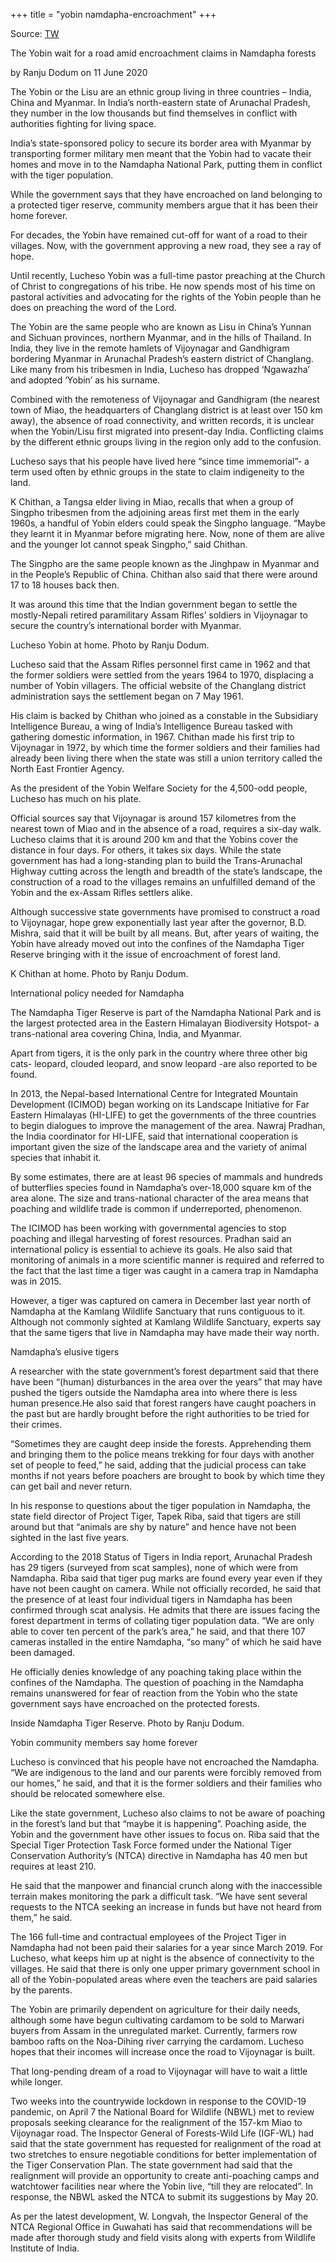 +++
title = "yobin namdapha-encroachment"
+++

Source: [TW](https://india.mongabay.com/2020/06/the-yobin-wait-for-a-road-amid-encroachment-claims-in-namdapha-forests/)

The Yobin wait for a road amid encroachment claims in Namdapha forests

by Ranju Dodum on 11 June 2020

The Yobin or the Lisu are an ethnic group living in three countries – India, China and Myanmar. In India’s north-eastern state of Arunachal Pradesh, they number in the low thousands but find themselves in conflict with authorities fighting for living space.

India’s state-sponsored policy to secure its border area with Myanmar by transporting former military men meant that the Yobin had to vacate their homes and move in to the Namdapha National Park, putting them in conflict with the tiger population.

While the government says that they have encroached on land belonging to a protected tiger reserve, community members argue that it has been their home forever.

For decades, the Yobin have remained cut-off for want of a road to their villages. Now, with the government approving a new road, they see a ray of hope.

Until recently, Lucheso Yobin was a full-time pastor preaching at the Church of Christ to congregations of his tribe. He now spends most of his time on pastoral activities and advocating for the rights of the Yobin people than he does on preaching the word of the Lord.



The Yobin are the same people who are known as Lisu in China’s Yunnan and Sichuan provinces, northern Myanmar, and in the hills of Thailand. In India, they live in the remote hamlets of Vijoynagar and Gandhigram bordering Myanmar in Arunachal Pradesh’s eastern district of Changlang. Like many from his tribesmen in India, Lucheso has dropped ‘Ngawazha’ and adopted ‘Yobin’ as his surname.



Combined with the remoteness of Vijoynagar and Gandhigram (the nearest town of Miao, the headquarters of Changlang district is at least over 150 km away), the absence of road connectivity, and written records, it is unclear when the Yobin/Lisu first migrated into present-day India. Conflicting claims by the different ethnic groups living in the region only add to the confusion.



Lucheso says that his people have lived here “since time immemorial”- a term used often by ethnic groups in the state to claim indigeneity to the land.



K Chithan, a Tangsa elder living in Miao, recalls that when a group of Singpho tribesmen from the adjoining areas first met them in the early 1960s, a handful of Yobin elders could speak the Singpho language. “Maybe they learnt it in Myanmar before migrating here. Now, none of them are alive and the younger lot cannot speak Singpho,” said Chithan.



The Singpho are the same people known as the Jinghpaw in Myanmar and in the People’s Republic of China. Chithan also said that there were around 17 to 18 houses back then.



It was around this time that the Indian government began to settle the mostly-Nepali retired paramilitary Assam Rifles’ soldiers in Vijoynagar to secure the country’s international border with Myanmar.





Lucheso Yobin at home. Photo by Ranju Dodum.

Lucheso said that the Assam Rifles personnel first came in 1962 and that the former soldiers were settled from the years 1964 to 1970, displacing a number of Yobin villagers. The official website of the Changlang district administration says the settlement began on 7 May 1961.



His claim is backed by Chithan who joined as a constable in the Subsidiary Intelligence Bureau, a wing of India’s Intelligence Bureau tasked with gathering domestic information, in 1967. Chithan made his first trip to Vijoynagar in 1972, by which time the former soldiers and their families had already been living there when the state was still a union territory called the North East Frontier Agency.



As the president of the Yobin Welfare Society for the 4,500-odd people, Lucheso has much on his plate.



Official sources say that Vijoynagar is around 157 kilometres from the nearest town of Miao and in the absence of a road, requires a six-day walk. Lucheso claims that it is around 200 km and that the Yobins cover the distance in four days. For others, it takes six days. While the state government has had a long-standing plan to build the Trans-Arunachal Highway cutting across the length and breadth of the state’s landscape, the construction of a road to the villages remains an unfulfilled demand of the Yobin and the ex-Assam Rifles settlers alike.



Although successive state governments have promised to construct a road to Vijoynagar, hope grew exponentially last year after the governor, B.D. Mishra, said that it will be built by all means. But, after years of waiting, the Yobin have already moved out into the confines of the Namdapha Tiger Reserve bringing with it the issue of encroachment of forest land.





K Chithan at home. Photo by Ranju Dodum.

International policy needed for Namdapha

The Namdapha Tiger Reserve is part of the Namdapha National Park and is the largest protected area in the Eastern Himalayan Biodiversity Hotspot- a trans-national area covering China, India, and Myanmar.



Apart from tigers, it is the only park in the country where three other big cats- leopard, clouded leopard, and snow leopard -are also reported to be found.



In 2013, the Nepal-based International Centre for Integrated Mountain Development (ICIMOD) began working on its Landscape Initiative for Far Eastern Himalayas (HI-LIFE) to get the governments of the three countries to begin dialogues to improve the management of the area. Nawraj Pradhan, the India coordinator for HI-LIFE, said that international cooperation is important given the size of the landscape area and the variety of animal species that inhabit it.



By some estimates, there are at least 96 species of mammals and hundreds of butterflies species found in Namdapha’s over-18,000 square km of the area alone. The size and trans-national character of the area means that poaching and wildlife trade is common if underreported, phenomenon.



The ICIMOD has been working with governmental agencies to stop poaching and illegal harvesting of forest resources. Pradhan said an international policy is essential to achieve its goals. He also said that monitoring of animals in a more scientific manner is required and referred to the fact that the last time a tiger was caught in a camera trap in Namdapha was in 2015.



However, a tiger was captured on camera in December last year north of Namdapha at the Kamlang Wildlife Sanctuary that runs contiguous to it. Although not commonly sighted at Kamlang Wildlife Sanctuary, experts say that the same tigers that live in Namdapha may have made their way north.



Namdapha’s elusive tigers

A researcher with the state government’s forest department said that there have been “(human) disturbances in the area over the years” that may have pushed the tigers outside the Namdapha area into where there is less human presence.He also said that forest rangers have caught poachers in the past but are hardly brought before the right authorities to be tried for their crimes.



“Sometimes they are caught deep inside the forests. Apprehending them and bringing them to the police means trekking for four days with another set of people to feed,” he said, adding that the judicial process can take months if not years before poachers are brought to book by which time they can get bail and never return.



In his response to questions about the tiger population in Namdapha, the state field director of Project Tiger, Tapek Riba, said that tigers are still around but that “animals are shy by nature” and hence have not been sighted in the last five years.



According to the 2018 Status of Tigers in India report, Arunachal Pradesh has 29 tigers (surveyed from scat samples), none of which were from Namdapha. Riba said that tiger pug marks are found every year even if they have not been caught on camera. While not officially recorded, he said that the presence of at least four individual tigers in Namdapha has been confirmed through scat analysis. He admits that there are issues facing the forest department in terms of collating tiger population data. “We are only able to cover ten percent of the park’s area,” he said, and that there 107 cameras installed in the entire Namdapha, “so many” of which he said have been damaged.



He officially denies knowledge of any poaching taking place within the confines of the Namdapha. The question of poaching in the Namdapha remains unanswered for fear of reaction from the Yobin who the state government says have encroached on the protected forests.





Inside Namdapha Tiger Reserve. Photo by Ranju Dodum.

Yobin community members say home forever

Lucheso is convinced that his people have not encroached the Namdapha. “We are indigenous to the land and our parents were forcibly removed from our homes,” he said, and that it is the former soldiers and their families who should be relocated somewhere else.



Like the state government, Lucheso also claims to not be aware of poaching in the forest’s land but that “maybe it is happening”. Poaching aside, the Yobin and the government have other issues to focus on. Riba said that the Special Tiger Protection Task Force formed under the National Tiger Conservation Authority’s (NTCA) directive in Namdapha has 40 men but requires at least 210.



He said that the manpower and financial crunch along with the inaccessible terrain makes monitoring the park a difficult task. “We have sent several requests to the NTCA seeking an increase in funds but have not heard from them,” he said.



The 166 full-time and contractual employees of the Project Tiger in Namdapha had not been paid their salaries for a year since March 2019. For Lucheso, what keeps him up at night is the absence of connectivity to the villages. He said that there is only one upper primary government school in all of the Yobin-populated areas where even the teachers are paid salaries by the parents.



The Yobin are primarily dependent on agriculture for their daily needs, although some have begun cultivating cardamom to be sold to Marwari buyers from Assam in the unregulated market. Currently, farmers row bamboo rafts on the Noa-Dihing river carrying the cardamom. Lucheso hopes that their incomes will increase once the road to Vijoynagar is built.



That long-pending dream of a road to Vijoynagar will have to wait a little while longer.



Two weeks into the countrywide lockdown in response to the COVID-19 pandemic, on April 7 the National Board for Wildlife (NBWL) met to review proposals seeking clearance for the realignment of the 157-km Miao to Vijoynagar road. The Inspector General of Forests-Wild Life (IGF-WL) had said that the state government has requested for realignment of the road at two stretches to ensure negotiable conditions for better implementation of the Tiger Conservation Plan. The state government had said that the realignment will provide an opportunity to create anti-poaching camps and watchtower facilities near where the Yobin live, “till they are relocated”. In response, the NBWL asked the NTCA to submit its suggestions by May 20.



As per the latest development, W. Longvah, the Inspector General of the NTCA Regional Office in Guwahati has said that recommendations will be made after thorough study and field visits along with experts from Wildlife Institute of India.



